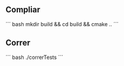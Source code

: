 ## Compliar
´´´ bash
mkdir build && cd build && cmake ..
´´´

## Correr 
´´´ bash
./correrTests
´´´

